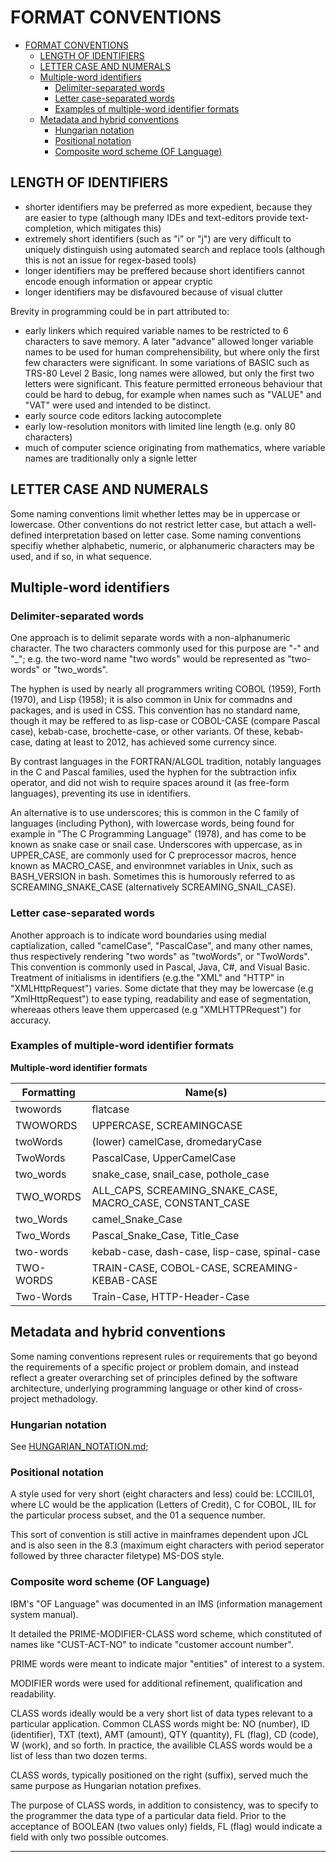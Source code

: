 # FORMAT CONVENTIONS

- [FORMAT CONVENTIONS](#format-conventions)
  - [LENGTH OF IDENTIFIERS](#length-of-identifiers)
  - [LETTER CASE AND NUMERALS](#letter-case-and-numerals)
  - [Multiple-word identifiers](#multiple-word-identifiers)
    - [Delimiter-separated words](#delimiter-separated-words)
    - [Letter case-separated words](#letter-case-separated-words)
    - [Examples of multiple-word identifier formats](#examples-of-multiple-word-identifier-formats)
  - [Metadata and hybrid conventions](#metadata-and-hybrid-conventions)
    - [Hungarian notation](#hungarian-notation)
    - [Positional notation](#positional-notation)
    - [Composite word scheme (OF Language)](#composite-word-scheme-of-language)

## LENGTH OF IDENTIFIERS

- shorter identifiers may be preferred as more expedient, because they are easier to type (although many IDEs and text-editors provide text-completion, which mitigates this)
- extremely short identifiers (such as "i" or "j") are very difficult to uniquely distinguish using automated search and replace tools (although this is not an issue for regex-based tools)
- longer identifiers may be preffered because short identifiers cannot encode enough information or appear cryptic
- longer identifiers may be disfavoured because of visual clutter

Brevity in programming could be in part attributed 
to:
- early linkers which required variable names to be restricted to 6 characters to save memory. A later "advance" allowed longer variable names to be used for human comprehensibility, but where only the first few characters were significant. In some variations of BASIC such as TRS-80 Level 2 Basic, long names were allowed, but only the first two letters were significant. This feature permitted erroneous behaviour that could be hard to debug, for example when names such as "VALUE" and "VAT" were used and intended to be distinct.
- early source code editors lacking autocomplete
- early low-resolution monitors with limited line length (e.g. only 80 characters)
- much of computer science originating from mathematics, where variable names are traditionally only a signle letter

## LETTER CASE AND NUMERALS

Some naming conventions limit whether lettes may be in uppercase or lowercase. Other conventions do not restrict letter case, but attach a well-defined interpretation based on letter case. Some naming conventions specifiy whether alphabetic, numeric, or alphanumeric characters may be used, and if so, in what sequence.

## Multiple-word identifiers

### Delimiter-separated words

One approach is to delimit separate words with a non-alphanumeric character. The two characters commonly used for this purpose are "-" and "_"; e.g. the two-word name "two words" would be represented as "two-words" or "two_words".

The hyphen is used by nearly all programmers writing COBOL (1959), Forth (1970), and Lisp (1958); it is also common in Unix for commadns and packages, and is used in CSS. This convention has no standard name, though it may be reffered to as lisp-case or COBOL-CASE (compare Pascal case), kebab-case, brochette-case, or other variants. Of these, kebab-case, dating at least to 2012, has achieved some currency since.

By contrast languages in the FORTRAN/ALGOL tradition, notably languages in the C and Pascal families, used the hyphen for the subtraction infix operator, and did not wish to require spaces around it (as free-form languages), preventing its use in identifiers.

An alternative is to use underscores; this is common in the C family of languages (including Python), with lowercase words, being found for example in "The C Programming Language" (1978), and has come to be known as snake case or snail case. Underscores with uppercase, as in UPPER_CASE, are commonly used for C preprocessor macros, hence known as MACRO_CASE, and environmnet variables in Unix, such as BASH_VERSION in bash. Sometimes this is humorously referred to as SCREAMING_SNAKE_CASE (alternatively SCREAMING_SNAIL_CASE).

### Letter case-separated words

Another approach is to indicate word boundaries using medial captialization, called "camelCase", "PascalCase", and many other names, thus respectively rendering "two words" as "twoWords", or "TwoWords". This convention is commonly used in Pascal, Java, C#, and Visual Basic. Treatment of initialisms in identifiers (e.g.the "XML" and "HTTP" in "XMLHttpRequest") varies. Some dictate that they may be lowercase (e.g "XmlHttpRequest") to ease typing, readability and ease of segmentation, whereaas others leave them uppercased (e.g "XMLHTTPRequest") for accuracy.

### Examples of multiple-word identifier formats

**Multiple-word identifier formats**

**Formatting** | **Name(s)**
---|---
twowords  | flatcase
TWOWORDS  | UPPERCASE, SCREAMINGCASE
twoWords  | (lower) camelCase, dromedaryCase 
TwoWords  | PascalCase, UpperCamelCase
two_words | snake_case, snail_case, pothole_case
TWO_WORDS | ALL_CAPS, SCREAMING_SNAKE_CASE, MACRO_CASE, CONSTANT_CASE
two_Words | camel_Snake_Case
Two_Words | Pascal_Snake_Case, Title_Case
two-words | kebab-case, dash-case, lisp-case, spinal-case
TWO-WORDS | TRAIN-CASE, COBOL-CASE, SCREAMING-KEBAB-CASE
Two-Words | Train-Case, HTTP-Header-Case

## Metadata and hybrid conventions

Some naming conventions represent rules or requirements that go beyond the requirements of a specific project or problem domain, and instead reflect a greater overarching set of principles defined by the software architecture, underlying programming language or other kind of cross-project methadology.

### Hungarian notation

See [HUNGARIAN_NOTATION.md](HUNGARIAN_NOTATION.md);

### Positional notation

A style used for very short (eight characters and less) could be:
LCCIIL01, where LC would be the application (Letters of Credit), C for COBOL, IIL for the particular process subset, and the 01 a sequence number.

This sort of convention is still active in mainframes dependent upon JCL and is also seen in the 8.3 (maximum eight characters with period seperator followed by three character filetype) MS-DOS style.

### Composite word scheme (OF Language)

IBM's "OF Language" was documented in an IMS (information management system manual).

It detailed the PRIME-MODIFIER-CLASS word scheme, which constituted of names like "CUST-ACT-NO" to indicate "customer account number".

PRIME words were meant to indicate major "entities" of interest to a system.

MODIFIER words were used for additional refinement, qualification and readability.

CLASS words ideally would be a very short list of data types relevant to a particular application. Common CLASS words might be: NO (number), ID (identifier), TXT (text), AMT (amount), QTY (quantity), FL (flag), CD (code), W (work), and so forth. In practice, the availible CLASS words would be a list of less than two dozen terms.

CLASS words, typically positioned on the right (suffix), served much the same purpose as Hungarian notation prefixes.

The purpose of CLASS words, in addition to consistency, was to specify to the programmer the data type of a particular data field. Prior to the acceptance of BOOLEAN (two values only) fields, FL (flag) would indicate a field with only two possible outcomes.

---
